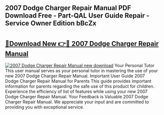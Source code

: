 ## 2007 Dodge Charger Repair Manual PDF Download Free - Part-QAL User Guide Repair - Service Owner Edition bBcZx

# <h2><a href="http://bc1053.oget.top/?id=2007+Dodge+Charger+Repair+Manual">🔗Download New 👉🔴 2007 Dodge Charger Repair Manual</a></h2>

[![2007 Dodge Charger Repair Manual new download](https://i.imgur.com/5g1atiW.png)](http://bc1053.oget.top/?id=2007+Dodge+Charger+Repair+Manual)
Your Personal Tutor This user manual serves as your personal tutor in mastering the use of your new 2007 Dodge Charger Repair Manual. Important User Guide 2007 Dodge Charger Repair Manual for Parents This guide provides important information for parents regarding the safe use of this product for children. Experience the efficiency of list of features while using your new 2007 Dodge Charger Repair Manual. Your Feedback is Valuable 2007 Dodge Charger Repair Manual. We appreciate your input and are committed to providing you with exceptional service.
